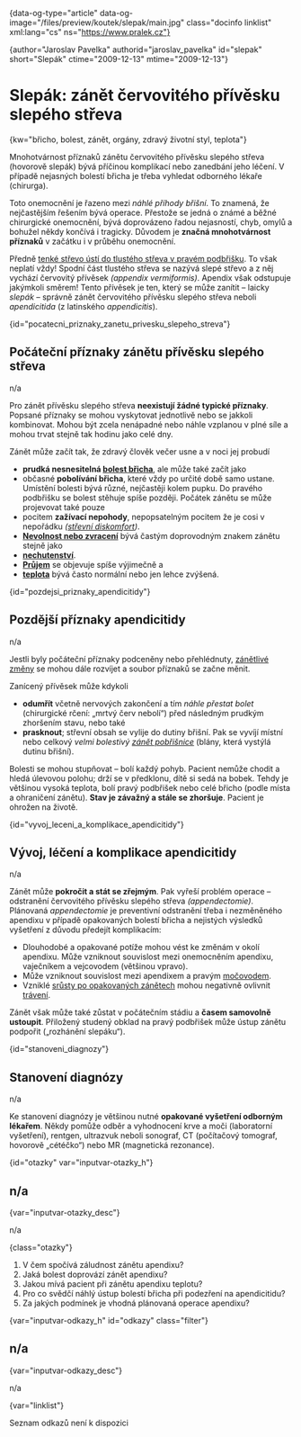 
{data-og-type="article" data-og-image="/files/preview/koutek/slepak/main.jpg" class="docinfo linklist" xml:lang="cs" ns="https://www.pralek.cz"}

{author="Jaroslav Pavelka" authorid="jaroslav_pavelka" id="slepak" short="Slepák" ctime="2009-12-13" mtime="2009-12-13"}

# Slepák: zánět červovitého přívěsku slepého střeva

<!-- generated attribute kw by user_udpatekw.sh on 2019-01-10, do not edit -->

{kw="břicho, bolest, zánět, orgány, zdravý životní styl, teplota"}

Mnohotvárnost příznaků zánětu červovitého přívěsku slepého střeva (hovorově slepák) bývá příčinou komplikací nebo zanedbání jeho léčení. V případě nejasných bolestí břicha je třeba vyhledat odborného lékaře (chirurga).

Toto onemocnění je řazeno mezi _náhlé příhody břišní_. To znamená, že nejčastějším řešením bývá operace. Přestože se jedná o známé a běžné chirurgické onemocnění, bývá doprovázeno řadou nejasností, chyb, omylů a bohužel někdy končívá i tragicky. Důvodem je **značná mnohotvárnost příznaků** v začátku i v průběhu onemocnění.

Předně [tenké střevo ústí do tlustého střeva v pravém podbřišku][1]. To však neplatí vždy! Spodní část tlustého střeva se nazývá slepé střevo a z něj vychází červovitý přívěsek _(appendix vermiformis)_. Apendix však odstupuje jakýmkoli směrem! Tento přívěsek je ten, který se může zanítit – laicky _slepák_ – správně zánět červovitého přívěsku slepého střeva neboli _apendicitida_ (z latinského _appendicitis_).

{id="pocatecni\_priznaky\_zanetu\_privesku\_slepeho_streva"}

## Počáteční příznaky zánětu přívěsku slepého střeva

n/a

Pro zánět přívěsku slepého střeva **neexistují žádné typické příznaky**. Popsané příznaky se mohou vyskytovat jednotlivě nebo se jakkoli kombinovat. Mohou být zcela nenápadné nebo náhle vzplanou v plné síle a mohou trvat stejně tak hodinu jako celé dny.

Zánět může začít tak, že zdravý člověk večer usne a v noci jej probudí

  * **prudká nesnesitelná [bolest břicha][2]**, ale může také začít jako
  * občasné **pobolívání břicha**, které vždy po určité době samo ustane. Umístění bolesti bývá různé, nejčastěji kolem pupku. Do pravého podbřišku se bolest stěhuje spíše později. Počátek zánětu se může projevovat také pouze
  * pocitem **zažívací nepohody**, nepopsatelným pocitem že je cosi v nepořádku _([střevní diskomfort][3])_.
  * [**Nevolnost nebo zvracení**][4] bývá častým doprovodným znakem zánětu stejně jako
  * **[nechutenství][5]**.
  * [**Průjem**][4] se objevuje spíše výjimečně a
  * [**teplota**][6] bývá často normální nebo jen lehce zvýšená.

{id="pozdejsi\_priznaky\_apendicitidy"}

## Pozdější příznaky apendicitidy

n/a

Jestli byly počáteční příznaky podceněny nebo přehlédnuty, [zánětlivé změny][7] se mohou dále rozvíjet a soubor příznaků se začne měnit.

Zanícený přívěsek může kdykoli

  * **odumřít** včetně nervových zakončení a tím _náhle přestat bolet_ (chirurgické rčení: „mrtvý červ nebolí“) před následným prudkým zhoršením stavu, nebo také
  * **prasknout**; střevní obsah se vylije do dutiny břišní. Pak se vyvíjí místní nebo celkový _velmi bolestivý [zánět pobřišnice][8]_ (blány, která vystýlá dutinu břišní).

Bolesti se mohou stupňovat – bolí každý pohyb. Pacient nemůže chodit a hledá úlevovou polohu; drží se v předklonu, dítě si sedá na bobek. Tehdy je většinou vysoká teplota, bolí pravý podbřišek nebo celé břicho (podle místa a ohraničení zánětu). **Stav je závažný a stále se zhoršuje**. Pacient je ohrožen na životě.

{id="vyvoj\_leceni\_a\_komplikace\_apendicitidy"}

## Vývoj, léčení a komplikace apendicitidy

n/a

Zánět může **pokročit a stát se zřejmým**. Pak vyřeší problém operace – odstranění červovitého přívěsku slepého střeva _(appendectomie)_. Plánovaná _appendectomie_ je preventivní odstranění třeba i nezměněného apendixu v případě opakovaných bolestí břicha a nejistých výsledků vyšetření z důvodu předejít komplikacím:

  * Dlouhodobé a opakované potíže mohou vést ke změnám v okolí apendixu. Může vzniknout souvislost mezi onemocněním apendixu, vaječníkem a vejcovodem (většinou vpravo).
  * Může vzniknout souvislost mezi apendixem a pravým [močovodem][9].
  * Vzniklé [srůsty po opakovaných zánětech][2] mohou negativně ovlivnit [trávení][1].

Zánět však může také zůstat v počátečním stádiu a **časem samovolně ustoupit**. Přiložený studený obklad na pravý podbřišek může ústup zánětu podpořit („rozhánění slepáku“).

{id="stanoveni_diagnozy"}

## Stanovení diagnózy

n/a

Ke stanovení diagnózy je většinou nutné **opakované vyšetření odborným lékařem**. Někdy pomůže odběr a vyhodnocení krve a moči (laboratorní vyšetření), rentgen, ultrazvuk neboli sonograf, CT (počítačový tomograf, hovorově „cétéčko“) nebo MR (magnetická rezonance).

{id="otazky" var="inputvar-otazky_h"}

## n/a

{var="inputvar-otazky_desc"}

n/a

{class="otazky"}

  1. V čem spočívá záludnost zánětu apendixu?
  2. Jaká bolest doprovází zánět apendixu?
  3. Jakou mívá pacient při zánětu apendixu teplotu?
  4. Pro co svědčí náhlý ústup bolestí břicha při podezření na apendicitidu?
  5. Za jakých podmínek je vhodná plánovaná operace apendixu?

{var="inputvar-odkazy_h" id="odkazy" class="filter"}

## n/a

{var="inputvar-odkazy_desc"}

n/a

{var="linklist"}

Seznam odkazů není k dispozici

 [1]: stravovaci_navyky
 [2]: strevni_nepruchodnost
 [3]: zlucove_kameny
 [4]: funkcni_poruchy_traveni
 [5]: mytus_o_rakovine
 [6]: teplota
 [7]: lecba_zanetu
 [8]: mikroorganizmy
 [9]: mocove_kameny

